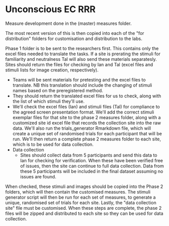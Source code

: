 # Unconscious EC RRR

Measure development done in the (master) measures folder. 

The most recent version of this is then copied into each of the "for distribution" folders for customisation and distribution to the labs. 

Phase 1 folder is to be sent to the researchers first. This contains only the excel files needed to translate the tasks. If a site is prerating the stimuli for familiarity and neutralness Tal will also send these materials separatesly. Sites should return the files for checking by Ian and Tal (excel files and stimuli lists for image creation, respectively). 

- Teams will be sent materials for pretesting and the excel files to translate. NB this translation should include the changing of stimuli names based on the preregistered method. 
- They should return the translated excel files for us to check, along with the list of which stimuli they'll use. 
- We'll check the excel files (Ian) and stimuli files (Tal) for compliance to the agreed screen presentation format. We'll add the correct stimuli exemplar files for that site to the phase 2 measures folder, along with a customized site id excel file that records the collection site into the raw data. We'll also run the trials_generator Rmarkdown file, which will create a unique set of randomised trials for each participant that will be run. We'll then return a complete phase 2 measures folder to each site, which is to be used for data collection.
- Data collection
  - Sites should collect data from 5 participants and send this data to Ian for checking for verification. When these have been verified free of issues, then the site can continue to full data collection. Data from these 5 participants will be included in the final dataset assuming no issues are found. 

When checked, these stimuli and images should be copied into the Phase 2 folders, which will then contain the customised measures. The stimuli generator script will then be run for each set of measures, to generate a unique, randomised set of trials for each site. Lastly, the "data collection site" file must be customised. When these steps are complete, the phase 2 files will be zipped and distributed to each site so they can be used for data collection. 
